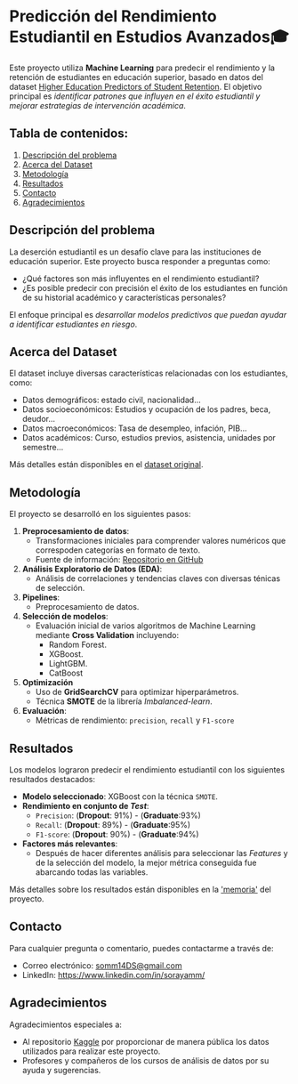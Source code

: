 # Predicción del Rendimiento Estudiantil en Estudios Avanzados🎓
Este proyecto utiliza **Machine Learning** para predecir el rendimiento y la retención de estudiantes en educación superior, basado en datos del dataset [Higher Education Predictors of Student Retention](https://www.kaggle.com/datasets/thedevastator/higher-education-predictors-of-student-retention). El objetivo principal es *identificar patrones que influyen en el éxito estudiantil y mejorar estrategias de intervención académica*.

## Tabla de contenidos:
1. [Descripción del problema](#descripción-del-problema)
2. [Acerca del Dataset](#acerca-del-dataset)
3. [Metodología](#metodología)
4. [Resultados](#resultados)
5. [Contacto](#contacto)
6. [Agradecimientos](#agradecimientos)

## Descripción del problema
La deserción estudiantil es un desafío clave para las instituciones de educación superior. Este proyecto busca responder a preguntas como:
- ¿Qué factores son más influyentes en el rendimiento estudiantil?
- ¿Es posible predecir con precisión el éxito de los estudiantes en función de su historial académico y características personales?

El enfoque principal es *desarrollar modelos predictivos que puedan ayudar a identificar estudiantes en riesgo*.

## Acerca del Dataset
El dataset incluye diversas características relacionadas con los estudiantes, como:
- Datos demográficos: estado civil, nacionalidad...
- Datos socioeconómicos: Estudios y ocupación de los padres, beca, deudor...
- Datos macroeconómicos: Tasa de desempleo, infación, PIB...
- Datos académicos: Curso, estudios previos, asistencia, unidades por semestre...
  
Más detalles están disponibles en el [dataset original](https://www.kaggle.com/datasets/thedevastator/higher-education-predictors-of-student-retention).

## Metodología
El proyecto se desarrolló en los siguientes pasos:
1. **Preprocesamiento de datos**:
   - Transformaciones iniciales para comprender valores numéricos que correspoden categorías en formato de texto.
   - Fuente de información: [Repositorio en GitHub](https://github.com/carmelh/SQL_projects/tree/main/student_data_analysis/Datasets)
2. **Análisis Exploratorio de Datos (EDA)**:
    - Análisis de correlaciones y tendencias claves con diversas ténicas de selección.
3. **Pipelines**:
    - Preprocesamiento de datos.
4. **Selección de modelos**:
   - Evaluación inicial de varios algoritmos de Machine Learning mediante **Cross Validation** incluyendo:
       - Random Forest.
       - XGBoost.
       - LightGBM.
       - CatBoost
5. **Optimización**
   - Uso de **GridSearchCV** para optimizar hiperparámetros.
   - Técnica **SMOTE** de la librería *Imbalanced-learn*.
6. **Evaluación**:
   - Métricas de rendimiento: `precision`, `recall` y `F1-score`

## Resultados
Los modelos lograron predecir el rendimiento estudiantil con los siguientes resultados destacados:
- **Modelo seleccionado**: XGBoost con la técnica `SMOTE`.
- **Rendimiento en conjunto de *Test***:
    - `Precision`: (**Dropout**: 91%) - (**Graduate**:93%)
    - `Recall`: (**Dropout**: 89%) - (**Graduate**:95%)
    - `F1-score`: (**Dropout**: 90%) - (**Graduate**:94%)
- **Factores más relevantes**:
    - Después de hacer diferentes análisis para seleccionar las *Features* y de la selección del modelo, la mejor métrica conseguida fue abarcando todas las variables.

Más detalles sobre los resultados están disponibles en la ['memoria'](./memoria.ipynb) del proyecto.

## Contacto
Para cualquier pregunta o comentario, puedes contactarme a través de:
- Correo electrónico: somm14DS@gmail.com
- LinkedIn: https://www.linkedin.com/in/sorayamm/

## Agradecimientos
Agradecimientos especiales a:
- Al repositorio [Kaggle](https://www.kaggle.com/datasets) por proporcionar de manera pública los datos utilizados para realizar este proyecto.
- Profesores y compañeros de los cursos de análisis de datos por su ayuda y sugerencias.
